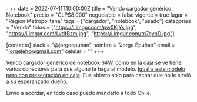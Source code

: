 +++
date = 2022-07-11T10:00:00Z
title = "Vendo cargador genérico Notebook"
precio = "CLP$8.000"
negociable = false
vigente = true
lugar = "Región Metropolitana"
tags = ["cargador", "notebook", "usado"]
categories = "Vendo"
fotos = ["https://i.imgur.com/pw0KjYs.jpg", "https://i.imgur.com/LvdfBzm.jpg", "https://i.imgur.com/tn7eynD.jpg"]

[contacto]
  slack = "@jorgeepunan"
  nombre = "Jorge Epuñan"
  email = "jorgelehc@gmail.com"
  celular = ""
+++

Vendo cargador genérico de notebook 64W, como en la caja se ve tiene varios conectores para que alguno le haga al modelo. [Igual a este modelo pero con presentación en caja](https://sodimac.falabella.com/sodimac-cl/product/110231585/Cargador-universal-65w-slim/110231590). Fue abierto solo para cachar que no le sirvió a su esperanzado dueño.

Envío a acordar, en todo caso puedo mandarlo a todo Chile.
